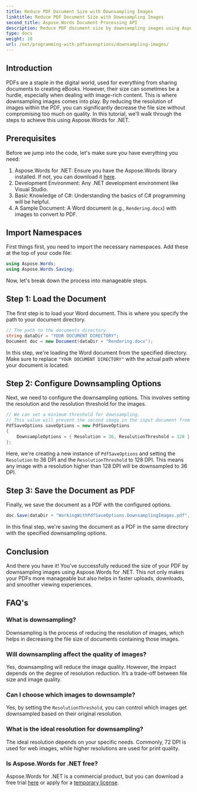 ```yaml
---
title: Reduce PDF Document Size with Downsampling Images
linktitle: Reduce PDF Document Size with Downsampling Images
second_title: Aspose.Words Document Processing API
description: Reduce PDF document size by downsampling images using Aspose.Words for .NET. Optimize your PDFs for faster upload and download times.
type: docs
weight: 10
url: /net/programming-with-pdfsaveoptions/downsampling-images/
---
```

## Introduction

PDFs are a staple in the digital world, used for everything from sharing documents to creating eBooks. However, their size can sometimes be a hurdle, especially when dealing with image-rich content. This is where downsampling images comes into play. By reducing the resolution of images within the PDF, you can significantly decrease the file size without compromising too much on quality. In this tutorial, we'll walk through the steps to achieve this using Aspose.Words for .NET.

## Prerequisites

Before we jump into the code, let's make sure you have everything you need:

1. Aspose.Words for .NET: Ensure you have the Aspose.Words library installed. If not, you can download it [here](https://releases.aspose.com/words/net/).
2. Development Environment: Any .NET development environment like Visual Studio.
3. Basic Knowledge of C#: Understanding the basics of C# programming will be helpful.
4. A Sample Document: A Word document (e.g., `Rendering.docx`) with images to convert to PDF.

## Import Namespaces

First things first, you need to import the necessary namespaces. Add these at the top of your code file:

```csharp
using Aspose.Words;
using Aspose.Words.Saving;
```

Now, let's break down the process into manageable steps.

## Step 1: Load the Document

The first step is to load your Word document. This is where you specify the path to your document directory.

```csharp
// The path to the documents directory.
string dataDir = "YOUR DOCUMENT DIRECTORY";
Document doc = new Document(dataDir + "Rendering.docx");
```

In this step, we're loading the Word document from the specified directory. Make sure to replace `"YOUR DOCUMENT DIRECTORY"` with the actual path where your document is located.

## Step 2: Configure Downsampling Options

Next, we need to configure the downsampling options. This involves setting the resolution and the resolution threshold for the images.

```csharp
// We can set a minimum threshold for downsampling.
// This value will prevent the second image in the input document from being downsampled.
PdfSaveOptions saveOptions = new PdfSaveOptions
{
    DownsampleOptions = { Resolution = 36, ResolutionThreshold = 128 }
};
```

Here, we're creating a new instance of `PdfSaveOptions` and setting the `Resolution` to 36 DPI and the `ResolutionThreshold` to 128 DPI. This means any image with a resolution higher than 128 DPI will be downsampled to 36 DPI.

## Step 3: Save the Document as PDF

Finally, we save the document as a PDF with the configured options.

```csharp
doc.Save(dataDir + "WorkingWithPdfSaveOptions.DownsamplingImages.pdf", saveOptions);
```

In this final step, we're saving the document as a PDF in the same directory with the specified downsampling options.

## Conclusion

And there you have it! You've successfully reduced the size of your PDF by downsampling images using Aspose.Words for .NET. This not only makes your PDFs more manageable but also helps in faster uploads, downloads, and smoother viewing experiences.

## FAQ's

### What is downsampling?
Downsampling is the process of reducing the resolution of images, which helps in decreasing the file size of documents containing those images.

### Will downsampling affect the quality of images?
Yes, downsampling will reduce the image quality. However, the impact depends on the degree of resolution reduction. It’s a trade-off between file size and image quality.

### Can I choose which images to downsample?
Yes, by setting the `ResolutionThreshold`, you can control which images get downsampled based on their original resolution.

### What is the ideal resolution for downsampling?
The ideal resolution depends on your specific needs. Commonly, 72 DPI is used for web images, while higher resolutions are used for print quality.

### Is Aspose.Words for .NET free?
Aspose.Words for .NET is a commercial product, but you can download a free trial [here](https://releases.aspose.com/) or apply for a [temporary license](https://purchase.aspose.com/temporary-license/).
